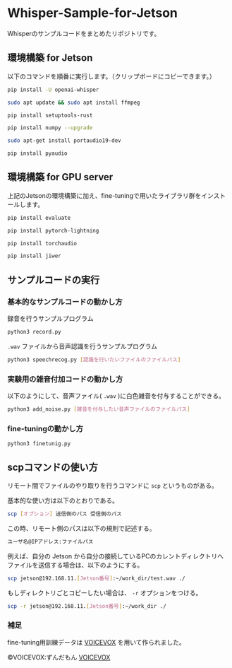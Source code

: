 # Whisper-Sample-for-Jetson
Whisperのサンプルコードをまとめたリポジトリです。

## 環境構築 for Jetson
以下のコマンドを順番に実行します。（クリップボードにコピーできます。）
```sh
pip install -U openai-whisper
```
```sh
sudo apt update && sudo apt install ffmpeg
```
```sh
pip install setuptools-rust
```
```sh
pip install numpy --upgrade
```
```sh
sudo apt-get install portaudio19-dev
```
```sh
pip install pyaudio
```
## 環境構築 for GPU server
上記のJetsonの環境構築に加え、fine-tuningで用いたライブラリ群をインストールします。
```sh
pip install evaluate
```

```sh
pip install pytorch-lightning
```

```sh
pip install torchaudio
```

```sh
pip install jiwer
```

## サンプルコードの実行

### 基本的なサンプルコードの動かし方
録音を行うサンプルプログラム
```sh
python3 record.py
```
`.wav` ファイルから音声認識を行うサンプルプログラム
```sh
python3 speechrecog.py [認識を行いたいファイルのファイルパス]
```

### 実験用の雑音付加コードの動かし方
以下のようにして、音声ファイル( `.wav` )に白色雑音を付与することができる。
```sh
python3 add_noise.py [雑音を付与したい音声ファイルのファイルパス]
```
### fine-tuningの動かし方
```
python3 finetunig.py
```

## scpコマンドの使い方
リモート間でファイルのやり取りを行うコマンドに `scp` というものがある。

基本的な使い方は以下のとおりである。

```sh
scp [オプション] 送信側のパス 受信側のパス
```

この時、リモート側のパスは以下の規則で記述する。

```sh
ユーザ名@IPアドレス:ファイルパス
```

例えば、自分の Jetson から自分の接続しているPCのカレントディレクトリへファイルを送信する場合は、以下のようにする。

```sh
scp jetson@192.168.11.[Jetson番号]:~/work_dir/test.wav ./
```

もしディレクトリごとコピーしたい場合は、 `-r` オプションをつける。

```sh
scp -r jetson@192.168.11.[Jetson番号]:~/work_dir ./
```

### 補足
fine-tuning用訓練データは [VOICEVOX](https://voicevox.hiroshiba.jp/) を用いて作られました。

©︎VOICEVOX:ずんだもん [VOICEVOX](https://voicevox.hiroshiba.jp/)